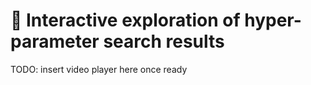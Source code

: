 # 🎥 Interactive exploration of hyper-parameter search results

TODO: insert video player here once ready
